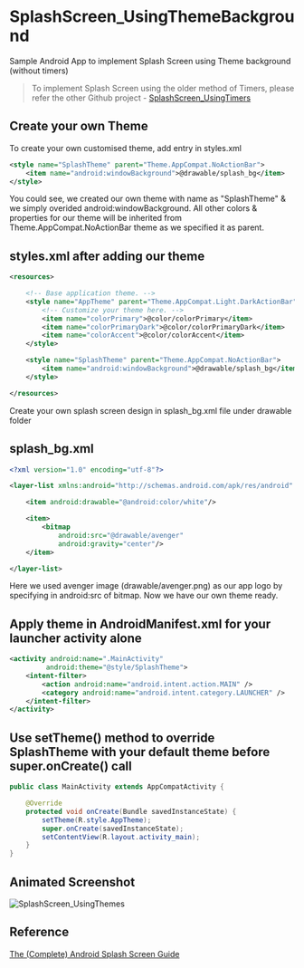 # SplashScreen_UsingThemeBackground
Sample Android App to implement Splash Screen using Theme background (without timers)

> To implement Splash Screen using the older method of Timers, please refer the other Github project - [SplashScreen_UsingTimers](https://github.com/iamvickyav/SplashScreen_UsingTimer)

## Create your own Theme

To create your own customised theme, add entry in styles.xml

```xml
<style name="SplashTheme" parent="Theme.AppCompat.NoActionBar">
    <item name="android:windowBackground">@drawable/splash_bg</item>
</style>
```

You could see, we created our own theme with name as "SplashTheme" & we simply overided android:windowBackground. All other colors & properties for our theme will be inherited from Theme.AppCompat.NoActionBar theme as we specified it as parent.

## styles.xml after adding our theme

```xml
<resources>

    <!-- Base application theme. -->
    <style name="AppTheme" parent="Theme.AppCompat.Light.DarkActionBar">
        <!-- Customize your theme here. -->
        <item name="colorPrimary">@color/colorPrimary</item>
        <item name="colorPrimaryDark">@color/colorPrimaryDark</item>
        <item name="colorAccent">@color/colorAccent</item>
    </style>

    <style name="SplashTheme" parent="Theme.AppCompat.NoActionBar">
        <item name="android:windowBackground">@drawable/splash_bg</item>
    </style>

</resources>
```

Create your own splash screen design in splash_bg.xml file under drawable folder

## splash_bg.xml

```xml
<?xml version="1.0" encoding="utf-8"?>

<layer-list xmlns:android="http://schemas.android.com/apk/res/android" android:opacity="opaque">

    <item android:drawable="@android:color/white"/>

    <item>
        <bitmap
            android:src="@drawable/avenger"
            android:gravity="center"/>
    </item>

</layer-list>
```

Here we used avenger image (drawable/avenger.png) as our app logo by specifying in android:src of bitmap. Now we have our own theme ready. 

## Apply theme in AndroidManifest.xml for your launcher activity alone

```xml
<activity android:name=".MainActivity"
         android:theme="@style/SplashTheme">
    <intent-filter>
        <action android:name="android.intent.action.MAIN" />
        <category android:name="android.intent.category.LAUNCHER" />
    </intent-filter>
</activity>
```

## Use setTheme() method to override SplashTheme with your default theme before super.onCreate() call

```java
public class MainActivity extends AppCompatActivity {

    @Override
    protected void onCreate(Bundle savedInstanceState) {
        setTheme(R.style.AppTheme);
        super.onCreate(savedInstanceState);
        setContentView(R.layout.activity_main);
    }
}
```
## Animated Screenshot

![SplashScreen_UsingThemes](https://media.giphy.com/media/1APhK738hMsloMtwaf/giphy.gif)

## Reference
[The (Complete) Android Splash Screen Guide](https://android.jlelse.eu/the-complete-android-splash-screen-guide-c7db82bce565)

